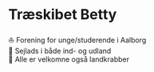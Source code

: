 # Træskibet Betty

⛵ Forening for unge/studerende i Aalborg<br>
🌊 Sejlads i både ind- og udland<br>
🦀 Alle er velkomne også landkrabber<br>
